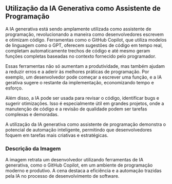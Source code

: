 ## Utilização da IA Generativa como Assistente de Programação
A IA generativa está sendo amplamente utilizada como assistente de programação, revolucionando a maneira como desenvolvedores escrevem e otimizam código. Ferramentas como o GitHub Copilot, que utiliza modelos de linguagem como o GPT, oferecem sugestões de código em tempo real, completam automaticamente trechos de código e até mesmo geram funções completas baseadas no contexto fornecido pelo programador.

Essas ferramentas não só aumentam a produtividade, mas também ajudam a reduzir erros e a aderir às melhores práticas de programação. Por exemplo, um desenvolvedor pode começar a escrever uma função, e a IA gerativa sugere o restante da implementação, economizando tempo e esforço.

Além disso, a IA pode ser usada para revisar o código, identificar bugs e sugerir otimizações. Isso é especialmente útil em grandes projetos, onde a manutenção de código e a revisão de qualidade podem ser tarefas complexas e demoradas.

A utilização da IA generativa como assistente de programação demonstra o potencial de automação inteligente, permitindo que desenvolvedores foquem em tarefas mais criativas e estratégicas.

### Descrição da Imagem
A imagem retrata um desenvolvedor utilizando ferramentas de IA generativa, como o GitHub Copilot, em um ambiente de programação moderno e produtivo. A cena destaca a eficiência e a automação trazidas pela IA no processo de desenvolvimento de software.
